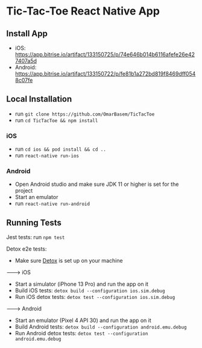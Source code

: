 # Tic-Tac-Toe React Native App

## Install App

* iOS: https://app.bitrise.io/artifact/133150725/p/74e646b014b6116afefe26e427407a5d
* Android: https://app.bitrise.io/artifact/133150722/p/fe81b1a272bd819f8469dff0548c07fe

## Local Installation

* run `git clone https://github.com/OmarBasem/TicTacToe`
* run `cd TicTacToe && npm install`

### iOS
* run `cd ios && pod install && cd ..`
* run `react-native run-ios`


### Android

* Open Android studio and make sure JDK 11 or higher is set for the project
* Start an emulator
* run `react-native run-android`

## Running Tests

Jest tests: run `npm test`


Detox e2e tests:

* Make sure <a href="https://wix.github.io/Detox/docs/introduction/getting-started">Detox</a> is set up on your machine

---> iOS

* Start a simulator (iPhone 13 Pro) and run the app on it
* Build iOS tests: `detox build --configuration ios.sim.debug`
* Run iOS detox tests: `detox test --configuration ios.sim.debug`

---> Android

* Start an emulator (Pixel 4 API 30) and run the app on it
* Build Android tests: `detox build --configuration android.emu.debug`
* Run Android detox tests: `detox test --configuration android.emu.debug`

